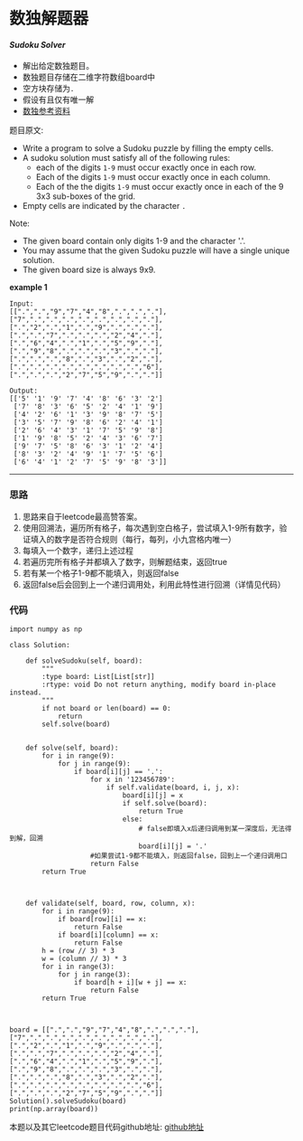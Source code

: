 # 数独解题器

#### *Sudoku Solver*

* 解出给定数独题目。
* 数独题目存储在二维字符数组board中
* 空方块存储为`.`
* 假设有且仅有唯一解
* [数独参考资料](http://sudoku.com.au/TheRules.aspx)

题目原文:

* Write a program to solve a Sudoku puzzle by filling the empty cells.
* A sudoku solution must satisfy all of the following rules:
	* each of the digits `1-9` must occur exactly once in each row.
	* Each of the digits `1-9` must occur exactly once in each column.
	* Each of the the digits `1-9` must occur exactly once in each of the 9 3x3 sub-boxes of the grid.
* Empty cells are indicated by the character `.`

Note:

* The given board contain only digits 1-9 and the character '.'.
* You may assume that the given Sudoku puzzle will have a single unique solution.
* The given board size is always 9x9.


**example 1**

```
Input: 
[[".",".","9","7","4","8",".",".","."],
["7",".",".",".",".",".",".",".","."],
[".","2",".","1",".","9",".",".","."],
[".",".","7",".",".",".","2","4","."],
[".","6","4",".","1",".","5","9","."],
[".","9","8",".",".",".","3",".","."],
[".",".",".","8",".","3",".","2","."],
[".",".",".",".",".",".",".",".","6"],
[".",".",".","2","7","5","9",".","."]]
 
Output: 
[['5' '1' '9' '7' '4' '8' '6' '3' '2']
 ['7' '8' '3' '6' '5' '2' '4' '1' '9']
 ['4' '2' '6' '1' '3' '9' '8' '7' '5']
 ['3' '5' '7' '9' '8' '6' '2' '4' '1']
 ['2' '6' '4' '3' '1' '7' '5' '9' '8']
 ['1' '9' '8' '5' '2' '4' '3' '6' '7']
 ['9' '7' '5' '8' '6' '3' '1' '2' '4']
 ['8' '3' '2' '4' '9' '1' '7' '5' '6']
 ['6' '4' '1' '2' '7' '5' '9' '8' '3']]
```


---

### 思路

1. 思路来自于leetcode最高赞答案。
2. 使用回溯法，遍历所有格子，每次遇到空白格子，尝试填入1-9所有数字，验证填入的数字是否符合规则（每行，每列，小九宫格内唯一）
3. 每填入一个数字，递归上述过程
4. 若遍历完所有格子并都填入了数字，则解题结束，返回true
5. 若有某一个格子1-9都不能填入，则返回false
6. 返回false后会回到上一个递归调用处，利用此特性进行回溯（详情见代码）



### 代码
```
import numpy as np

class Solution:

    def solveSudoku(self, board):
        """
        :type board: List[List[str]]
        :rtype: void Do not return anything, modify board in-place instead.
        """
        if not board or len(board) == 0:
            return
        self.solve(board)


    def solve(self, board):
        for i in range(9):
            for j in range(9):
                if board[i][j] == '.':
                    for x in '123456789':
                        if self.validate(board, i, j, x):
                            board[i][j] = x
                            if self.solve(board):
                                return True
                            else:
                                # false即填入x后递归调用到某一深度后，无法得到解，回溯 
                                board[i][j] = '.'
                    #如果尝试1-9都不能填入，则返回false，回到上一个递归调用口
                    return False
        return True



    def validate(self, board, row, column, x):
        for i in range(9):
            if board[row][i] == x:
                return False
            if board[i][column] == x:
                return False
        h = (row // 3) * 3
        w = (column // 3) * 3
        for i in range(3):
            for j in range(3):
                if board[h + i][w + j] == x:
                    return False
        return True



board = [[".",".","9","7","4","8",".",".","."],["7",".",".",".",".",".",".",".","."],[".","2",".","1",".","9",".",".","."],[".",".","7",".",".",".","2","4","."],[".","6","4",".","1",".","5","9","."],[".","9","8",".",".",".","3",".","."],[".",".",".","8",".","3",".","2","."],[".",".",".",".",".",".",".",".","6"],[".",".",".","2","7","5","9",".","."]]
Solution().solveSudoku(board)
print(np.array(board))
```
本题以及其它leetcode题目代码github地址: [github地址](https://github.com/SherlockUnknowEn/leetcode)